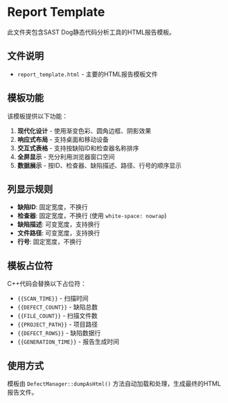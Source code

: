 # Report Template

此文件夹包含SAST Dog静态代码分析工具的HTML报告模板。

## 文件说明

- `report_template.html` - 主要的HTML报告模板文件

## 模板功能

该模板提供以下功能：

1. **现代化设计** - 使用渐变色彩、圆角边框、阴影效果
2. **响应式布局** - 支持桌面和移动设备
3. **交互式表格** - 支持按缺陷ID和检查器名称排序
4. **全屏显示** - 充分利用浏览器窗口空间
5. **数据展示** - 按ID、检查器、缺陷描述、路径、行号的顺序显示

## 列显示规则

- **缺陷ID**: 固定宽度，不换行
- **检查器**: 固定宽度，不换行 (使用 `white-space: nowrap`)
- **缺陷描述**: 可变宽度，支持换行
- **文件路径**: 可变宽度，支持换行
- **行号**: 固定宽度，不换行

## 模板占位符

C++代码会替换以下占位符：

- `{{SCAN_TIME}}` - 扫描时间
- `{{DEFECT_COUNT}}` - 缺陷总数
- `{{FILE_COUNT}}` - 扫描文件数
- `{{PROJECT_PATH}}` - 项目路径
- `{{DEFECT_ROWS}}` - 缺陷数据行
- `{{GENERATION_TIME}}` - 报告生成时间

## 使用方式

模板由 `DefectManager::dumpAsHtml()` 方法自动加载和处理，生成最终的HTML报告文件。
